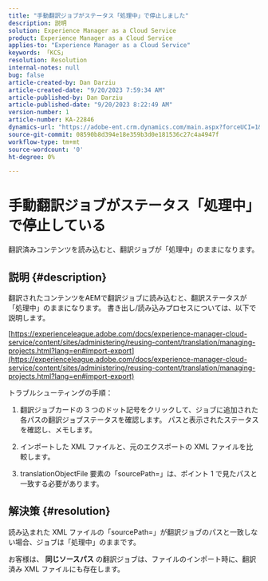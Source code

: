 ```yaml
---
title: "手動翻訳ジョブがステータス「処理中」で停止しました"
description: 説明
solution: Experience Manager as a Cloud Service
product: Experience Manager as a Cloud Service
applies-to: "Experience Manager as a Cloud Service"
keywords: 「KCS」
resolution: Resolution
internal-notes: null
bug: false
article-created-by: Dan Darziu
article-created-date: "9/20/2023 7:59:34 AM"
article-published-by: Dan Darziu
article-published-date: "9/20/2023 8:22:49 AM"
version-number: 1
article-number: KA-22846
dynamics-url: "https://adobe-ent.crm.dynamics.com/main.aspx?forceUCI=1&pagetype=entityrecord&etn=knowledgearticle&id=455685a1-8b57-ee11-be6f-6045bd006079"
source-git-commit: 08590b8d394e18e359b3d0e181536c27c4a4947f
workflow-type: tm+mt
source-wordcount: '0'
ht-degree: 0%

---
```


# 手動翻訳ジョブがステータス「処理中」で停止している


翻訳済みコンテンツを読み込むと、翻訳ジョブが「処理中」のままになります。

## 説明 {#description}


翻訳されたコンテンツをAEMで翻訳ジョブに読み込むと、翻訳ステータスが「処理中」のままになります。 書き出し/読み込みプロセスについては、以下で説明します。

[https://experienceleague.adobe.com/docs/experience-manager-cloud-service/content/sites/administering/reusing-content/translation/managing-projects.html?lang=en#import-export](https://experienceleague.adobe.com/docs/experience-manager-cloud-service/content/sites/administering/reusing-content/translation/managing-projects.html?lang=en#import-export)



トラブルシューティングの手順：

1. 翻訳ジョブカードの 3 つのドット記号をクリックして、ジョブに追加された各パスの翻訳ジョブステータスを確認します。 パスと表示されたステータスを確認し、メモします。

2. インポートした XML ファイルと、元のエクスポートの XML ファイルを比較します。

3. translationObjectFile 要素の「sourcePath=」は、ポイント 1 で見たパスと一致する必要があります。




## 解決策 {#resolution}


読み込まれた XML ファイルの「sourcePath=」が翻訳ジョブのパスと一致しない場合、ジョブは「処理中」のままです。

お客様は、 <b>同じソースパス</b> の翻訳ジョブは、ファイルのインポート時に、翻訳済み XML ファイルにも存在します。

